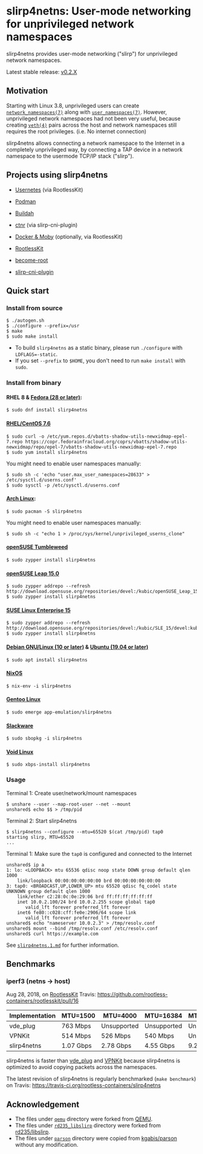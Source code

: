 # slirp4netns: User-mode networking for unprivileged network namespaces 

slirp4netns provides user-mode networking ("slirp") for unprivileged network namespaces.

Latest stable release: [v0.2.X](https://github.com/rootless-containers/slirp4netns/releases)

## Motivation

Starting with Linux 3.8, unprivileged users can create [`network_namespaces(7)`](http://man7.org/linux/man-pages/man7/network_namespaces.7.html) along with [`user_namespaces(7)`](http://man7.org/linux/man-pages/man7/user_namespaces.7.html).
However, unprivileged network namespaces had not been very useful, because creating [`veth(4)`](http://man7.org/linux/man-pages/man4/veth.4.html) pairs across the host and network namespaces still requires the root privileges. (i.e. No internet connection)

slirp4netns allows connecting a network namespace to the Internet in a completely unprivileged way, by connecting a TAP device in a network namespace to the usermode TCP/IP stack ("slirp").

## Projects using slirp4netns

* [Usernetes](https://github.com/rootless-containers/usernetes) (via RootlessKit)
* [Podman](https://github.com/containers/libpod)
* [Buildah](https://github.com/containers/buildah)
* [ctnr](https://github.com/mgoltzsche/ctnr) (via slirp-cni-plugin)
* [Docker & Moby](https://get.docker.com/rootless) (optionally, via RootlessKit)

* [RootlessKit](https://github.com/rootless-containers/rootlesskit)
* [become-root](https://github.com/giuseppe/become-root)
* [slirp-cni-plugin](https://github.com/mgoltzsche/slirp-cni-plugin)

## Quick start

### Install from source

```console
$ ./autogen.sh
$ ./configure --prefix=/usr
$ make
$ sudo make install
```

* To build `slirp4netns` as a static binary, please run `./configure` with `LDFLAGS=-static`.
* If you set `--prefix` to `$HOME`, you don't need to run `make install` with `sudo`.

### Install from binary

#### RHEL 8 & [Fedora (28 or later)](https://src.fedoraproject.org/rpms/slirp4netns):

```console
$ sudo dnf install slirp4netns
```

#### [RHEL/CentOS 7.6](https://copr.fedorainfracloud.org/coprs/vbatts/shadow-utils-newxidmap/)

```console
$ sudo curl -o /etc/yum.repos.d/vbatts-shadow-utils-newxidmap-epel-7.repo https://copr.fedorainfracloud.org/coprs/vbatts/shadow-utils-newxidmap/repo/epel-7/vbatts-shadow-utils-newxidmap-epel-7.repo
$ sudo yum install slirp4netns
```

You might need to enable user namespaces manually:
```console
$ sudo sh -c 'echo "user.max_user_namespaces=28633" > /etc/sysctl.d/userns.conf'
$ sudo sysctl -p /etc/sysctl.d/userns.conf
```

#### [Arch Linux](https://www.archlinux.org/packages/community/x86_64/slirp4netns/):

```console
$ sudo pacman -S slirp4netns
```

You might need to enable user namespaces manually:
```console
$ sudo sh -c "echo 1 > /proc/sys/kernel/unprivileged_userns_clone"
```

#### [openSUSE Tumbleweed](https://build.opensuse.org/package/show/openSUSE%3AFactory/slirp4netns)

```console
$ sudo zypper install slirp4netns
```

#### [openSUSE Leap 15.0](https://build.opensuse.org/package/show/devel%3Akubic/slirp4netns)

```console
$ sudo zypper addrepo --refresh http://download.opensuse.org/repositories/devel:/kubic/openSUSE_Leap_15.0/devel:kubic.repo
$ sudo zypper install slirp4netns
```

#### [SUSE Linux Enterprise 15](https://build.opensuse.org/package/show/devel%3Akubic/slirp4netns)

```console
$ sudo zypper addrepo --refresh http://download.opensuse.org/repositories/devel:/kubic/SLE_15/devel:kubic.repo
$ sudo zypper install slirp4netns
```

#### [Debian GNU/Linux (10 or later)](https://packages.debian.org/buster/slirp4netns) & [Ubuntu (19.04 or later)](https://packages.ubuntu.com/disco/slirp4netns)

```console
$ sudo apt install slirp4netns
```

#### [NixOS](https://github.com/NixOS/nixpkgs/tree/master/pkgs/tools/networking/slirp4netns)

```console
$ nix-env -i slirp4netns
```

#### [Gentoo Linux](https://packages.gentoo.org/packages/app-emulation/slirp4netns)

```console
$ sudo emerge app-emulation/slirp4netns
```

#### [Slackware](https://git.slackbuilds.org/slackbuilds/tree/network/slirp4netns)

```console
$ sudo sbopkg -i slirp4netns
```

#### [Void Linux](https://github.com/void-linux/void-packages/tree/master/srcpkgs/slirp4netns)

```console
$ sudo xbps-install slirp4netns
```

### Usage

Terminal 1: Create user/network/mount namespaces
```console
$ unshare --user --map-root-user --net --mount
unshared$ echo $$ > /tmp/pid
```

Terminal 2: Start slirp4netns
```console
$ slirp4netns --configure --mtu=65520 $(cat /tmp/pid) tap0
starting slirp, MTU=65520
...
```

Terminal 1: Make sure the `tap0` is configured and connected to the Internet
```console
unshared$ ip a
1: lo: <LOOPBACK> mtu 65536 qdisc noop state DOWN group default qlen 1000
    link/loopback 00:00:00:00:00:00 brd 00:00:00:00:00:00
3: tap0: <BROADCAST,UP,LOWER_UP> mtu 65520 qdisc fq_codel state UNKNOWN group default qlen 1000
    link/ether c2:28:0c:0e:29:06 brd ff:ff:ff:ff:ff:ff
    inet 10.0.2.100/24 brd 10.0.2.255 scope global tap0
       valid_lft forever preferred_lft forever
    inet6 fe80::c028:cff:fe0e:2906/64 scope link 
       valid_lft forever preferred_lft forever
unshared$ echo "nameserver 10.0.2.3" > /tmp/resolv.conf
unshared$ mount --bind /tmp/resolv.conf /etc/resolv.conf
unshared$ curl https://example.com
```

See [`slirp4netns.1.md`](slirp4netns.1.md) for further information.

## Benchmarks

### iperf3 (netns -> host)

Aug 28, 2018, on [RootlessKit](https://github.com/rootless-containers/rootlesskit) Travis: https://github.com/rootless-containers/rootlesskit/pull/16

Implementation |  MTU=1500  |  MTU=4000  |  MTU=16384  |  MTU=65520
---------------|------------|------------|-------------|------------
vde_plug       |  763 Mbps  |Unsupported | Unsupported | Unsupported
VPNKit         |  514 Mbps  |  526 Mbps  |   540 Mbps  | Unsupported
slirp4netns    | 1.07 Gbps  | 2.78 Gbps  |  4.55 Gbps  |  9.21 Gbps

slirp4netns is faster than [vde_plug](https://github.com/rd235/vdeplug_slirp) and [VPNKit](https://github.com/moby/vpnkit) because slirp4netns is optimized to avoid copying packets across the namespaces.

The latest revision of slirp4netns is regularly benchmarked (`make benchmark`) on Travis: https://travis-ci.org/rootless-containers/slirp4netns

## Acknowledgement

* The files under [`qemu`](./qemu) directory were forked from [QEMU](https://github.com/qemu/qemu/commit/c447afd5783b9237fa51b7a85777007d8d568bfc).
* The files under [`rd235_libslirp`](./rd235_libslirp) directory were forked from [rd235/libslirp](https://github.com/rd235/libslirp/commit/37fd650ad7fba7eb0360b1e1d0abf69cac6eb403).
* The files under [`parson`](./parson) directory were copied from [kgabis/parson](https://github.com/kgabis/parson/commit/0a1896939faff5f69e179637fc49f678ff0128ba) without any modification.
